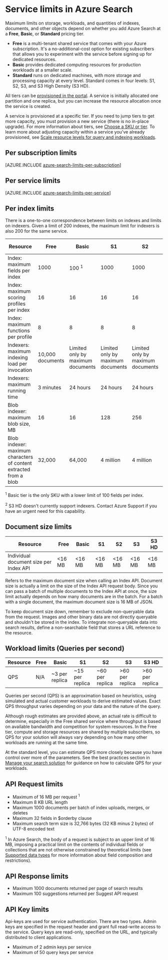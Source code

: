 <properties
	pageTitle="Service limits in Azure Search | Microsoft Azure"
	description="Service limits used for capacity planning and maximum limits on requests and reponses for Azure Search."
	services="search"
	documentationCenter=""
	authors="HeidiSteen"
	manager="jhubbard"
	editor=""
    tags="azure-portal"/>

<tags
	ms.service="search"
	ms.devlang="NA"
	ms.workload="search"
	ms.topic="article"
	ms.tgt_pltfrm="na"
	ms.date="10/24/2016"
	ms.author="heidist"/>

# Service limits in Azure Search

Maximum limits on storage, workloads, and quantities of indexes, documents, and other objects depend on whether you add Azure Search at a **Free**, **Basic**, or **Standard** pricing tier.

- **Free** is a multi-tenant shared service that comes with your Azure subscription. It's a no-additional-cost option for existing subscribers that allows you to experiment with the service before signing up for dedicated resources. 
- **Basic** provides dedicated computing resources for production workloads at a smaller scale.
- **Standard** runs on dedicated machines, with more storage and processing capacity at every level. Standard comes in four levels: S1, S2, S3, and S3 High Density (S3 HD).

All tiers can be [provisioned in the portal](search-create-service-portal.md). A service is initially allocated one partition and one replica, but you can increase the resource allocation once the service is created. 

A service is provisioned at a specific tier. If you need to jump tiers to get more capacity, you must provision a new service (there is no in-place upgrade). For more information about tiers, see [Choose a SKU or tier](search-sku-tier.md). To learn more about adjusting capacity within a service you've already provisioned, see [Scale resource levels for query and indexing workloads](search-capacity-planning.md).

## Per subscription limits

[AZURE.INCLUDE [azure-search-limits-per-subscription](../../includes/azure-search-limits-per-subscription.md)]

## Per service limits ##

[AZURE.INCLUDE [azure-search-limits-per-service](../../includes/azure-search-limits-per-service.md)]

## Per index limits ##

There is a one-to-one correspondence between limits on indexes and limits on indexers. Given a limit of 200 indexes, the maximum limit for indexers is also 200 for the same service.

Resource|Free|Basic |S1|S2|S3 |S3 HD
---|---|---|---|---- |---|----
Index: maximum fields per index|1000|100 <sup>1</sup>|1000|1000|1000|1000 
Index: maximum scoring profiles per index|16|16|16|16|16|16 
Index: maximum functions per profile|8|8|8|8|8|8 
Indexers: maximum indexing load per invocation|10,000 documents|Limited only by maximum documents|Limited only by maximum documents|Limited only by maximum documents|Limited only by maximum documents|N/A <sup>2</sup> 
Indexers: maximum running time|3 minutes|24 hours|24 hours|24 hours|24 hours|N/A <sup>2</sup> 
Blob indexer: maximum blob size, MB|16|16|128|256|256|N/A <sup>2</sup> 
Blob indexer: maximum characters of content extracted from a blob|32,000|64,000|4 million|4 million|4 million|N/A <sup>2</sup> 

<sup>1</sup> Basic tier is the only SKU with a lower limit of 100 fields per index.

<sup>2</sup> S3 HD doesn't currently support indexers. Contact Azure Support if you have an urgent need for this capability.

## Document size limits ##

Resource|Free|Basic |S1|S2|S3|S3 HD 
---|---|---|---|---- |---|----
Individual document size per Index API|<16 MB|<16 MB|<16 MB |<16 MB|<16 MB|<16 MB

Refers to the maximum document size when calling an Index API. Document size is actually a limit on the size of the Index API request body. Since you can pass a batch of multiple documents to the Index API at once, the size limit actually depends on how many documents are in the batch. For a batch with a single document, the maximum document size is 16 MB of JSON.

To keep document size down, remember to exclude non-queryable data from the request. Images and other binary data are not directly queryable and shouldn't be stored in the index. To integrate non-queryable data into search results, define a non-searchable field that stores a URL reference to the resource.

## Workload limits (Queries per second) ##

Resource|Free|Basic|S1|S2|S3|S3 HD
---|---|---|---|----|---|----
QPS|N/A|~3 per replica|~15 per replica|~60 per replica|>60 per replica|>60 per replica

Queries per second (QPS) is an approximation based on heuristics, using simulated and actual customer workloads to derive estimated values. Exact QPS throughput varies depending on your data and the nature of the query.

Although rough estimates are provided above, an actual rate is difficult to determine, especially in the Free shared service where throughput is based on available bandwidth and competition for system resources. In the Free tier, compute and storage resources are shared by multiple subscribers, so QPS for your solution will always vary depending on how many other workloads are running at the same time. 

At the standard level, you can estimate QPS more closely because you have control over more of the parameters. See the best practices section in [Manage your search solution](search-manage.md) for guidance on how to calculate QPS for your workloads. 

## API Request limits

- Maximum of 16 MB per request <sup>1</sup>
- Maximum 8 KB URL length
- Maximum 1000 documents per batch of index uploads, merges, or deletes
- Maximum 32 fields in $orderby clause
- Maximum search term size is 32,766 bytes (32 KB minus 2 bytes) of UTF-8 encoded text

<sup>1</sup> In Azure Search, the body of a request is subject to an upper limit of 16 MB, imposing a practical limit on the contents of individual fields or collections that are not otherwise constrained by theoretical limits (see [Supported data types](https://msdn.microsoft.com/library/azure/dn798938.aspx) for more information about field composition and restrictions).

## API Response limits

- Maximum 1000 documents returned per page of search results
- Maximum 100 suggestions returned per Suggest API request

## API Key limits

Api-keys are used for service authentication. There are two types. Admin keys are specified in the request header and grant full read-write access to the service. Query keys are read-only, specified on the URL, and typically distributed to client applications.

- Maximum of 2 admin keys per service
- Maximum of 50 query keys per service
